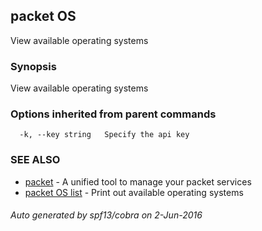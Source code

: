 ## packet OS

View available operating systems

### Synopsis


View available operating systems

### Options inherited from parent commands

```
  -k, --key string   Specify the api key
```

### SEE ALSO
* [packet](packet.md)	 - A unified tool to manage your packet services
* [packet OS list](packet_OS_list.md)	 - Print out available operating systems

###### Auto generated by spf13/cobra on 2-Jun-2016
